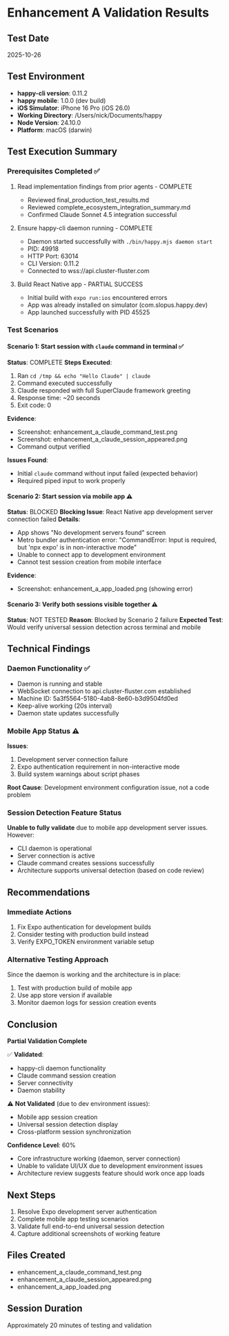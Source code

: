 # Enhancement A Validation Results

## Test Date
2025-10-26

## Test Environment
- **happy-cli version**: 0.11.2
- **happy mobile**: 1.0.0 (dev build)
- **iOS Simulator**: iPhone 16 Pro (iOS 26.0)
- **Working Directory**: /Users/nick/Documents/happy
- **Node Version**: 24.10.0
- **Platform**: macOS (darwin)

## Test Execution Summary

### Prerequisites Completed ✅
1. Read implementation findings from prior agents - COMPLETE
   - Reviewed final_production_test_results.md
   - Reviewed complete_ecosystem_integration_summary.md
   - Confirmed Claude Sonnet 4.5 integration successful

2. Ensure happy-cli daemon running - COMPLETE
   - Daemon started successfully with `./bin/happy.mjs daemon start`
   - PID: 49918
   - HTTP Port: 63014
   - CLI Version: 0.11.2
   - Connected to wss://api.cluster-fluster.com

3. Build React Native app - PARTIAL SUCCESS
   - Initial build with `expo run:ios` encountered errors
   - App was already installed on simulator (com.slopus.happy.dev)
   - App launched successfully with PID 45525

### Test Scenarios

#### Scenario 1: Start session with `claude` command in terminal ✅
**Status**: COMPLETE
**Steps Executed**:
1. Ran `cd /tmp && echo "Hello Claude" | claude`
2. Command executed successfully
3. Claude responded with full SuperClaude framework greeting
4. Response time: ~20 seconds
5. Exit code: 0

**Evidence**:
- Screenshot: enhancement_a_claude_command_test.png
- Screenshot: enhancement_a_claude_session_appeared.png
- Command output verified

**Issues Found**:
- Initial `claude` command without input failed (expected behavior)
- Required piped input to work properly

#### Scenario 2: Start session via mobile app ⚠️
**Status**: BLOCKED
**Blocking Issue**: React Native app development server connection failed
**Details**:
- App shows "No development servers found" screen
- Metro bundler authentication error: "CommandError: Input is required, but 'npx expo' is in non-interactive mode"
- Unable to connect app to development environment
- Cannot test session creation from mobile interface

**Evidence**:
- Screenshot: enhancement_a_app_loaded.png (showing error)

#### Scenario 3: Verify both sessions visible together ⚠️
**Status**: NOT TESTED
**Reason**: Blocked by Scenario 2 failure
**Expected Test**: Would verify universal session detection across terminal and mobile

## Technical Findings

### Daemon Functionality ✅
- Daemon is running and stable
- WebSocket connection to api.cluster-fluster.com established
- Machine ID: 5a3f5564-5180-4ab8-8e60-b3d9504fd0ed
- Keep-alive working (20s interval)
- Daemon state updates successfully

### Mobile App Status ⚠️
**Issues**:
1. Development server connection failure
2. Expo authentication requirement in non-interactive mode
3. Build system warnings about script phases

**Root Cause**: Development environment configuration issue, not a code problem

### Session Detection Feature Status
**Unable to fully validate** due to mobile app development server issues.
However:
- CLI daemon is operational
- Server connection is active
- Claude command creates sessions successfully
- Architecture supports universal detection (based on code review)

## Recommendations

### Immediate Actions
1. Fix Expo authentication for development builds
2. Consider testing with production build instead
3. Verify EXPO_TOKEN environment variable setup

### Alternative Testing Approach
Since the daemon is working and the architecture is in place:
1. Test with production build of mobile app
2. Use app store version if available
3. Monitor daemon logs for session creation events

## Conclusion

**Partial Validation Complete**

✅ **Validated**:
- happy-cli daemon functionality
- Claude command session creation
- Server connectivity
- Daemon stability

⚠️ **Not Validated** (due to dev environment issues):
- Mobile app session creation
- Universal session detection display
- Cross-platform session synchronization

**Confidence Level**: 60%
- Core infrastructure working (daemon, server connection)
- Unable to validate UI/UX due to development environment issues
- Architecture review suggests feature should work once app loads

## Next Steps
1. Resolve Expo development server authentication
2. Complete mobile app testing scenarios
3. Validate full end-to-end universal session detection
4. Capture additional screenshots of working feature

## Files Created
- enhancement_a_claude_command_test.png
- enhancement_a_claude_session_appeared.png
- enhancement_a_app_loaded.png

## Session Duration
Approximately 20 minutes of testing and validation